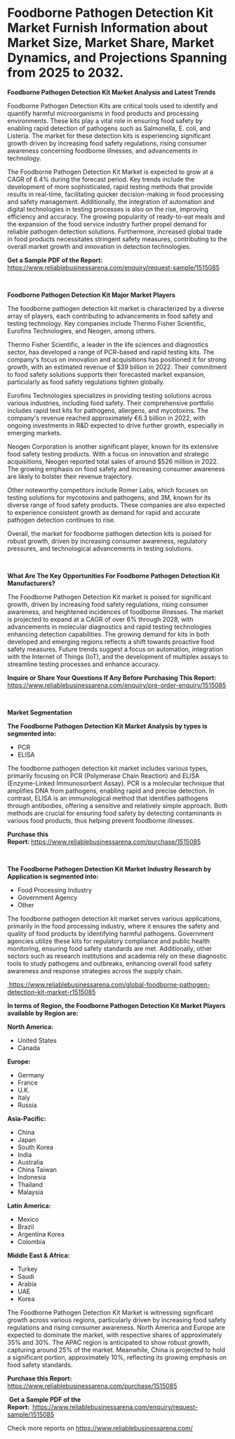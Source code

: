 <p><h1>Foodborne Pathogen Detection Kit Market Furnish Information about Market Size, Market Share, Market Dynamics, and Projections Spanning from 2025 to 2032.</h1></p><p><strong>Foodborne Pathogen Detection Kit Market Analysis and Latest Trends</strong></p>
<p><p>Foodborne Pathogen Detection Kits are critical tools used to identify and quantify harmful microorganisms in food products and processing environments. These kits play a vital role in ensuring food safety by enabling rapid detection of pathogens such as Salmonella, E. coli, and Listeria. The market for these detection kits is experiencing significant growth driven by increasing food safety regulations, rising consumer awareness concerning foodborne illnesses, and advancements in technology.</p><p>The Foodborne Pathogen Detection Kit Market is expected to grow at a CAGR of 6.4% during the forecast period. Key trends include the development of more sophisticated, rapid testing methods that provide results in real-time, facilitating quicker decision-making in food processing and safety management. Additionally, the integration of automation and digital technologies in testing processes is also on the rise, improving efficiency and accuracy. The growing popularity of ready-to-eat meals and the expansion of the food service industry further propel demand for reliable pathogen detection solutions. Furthermore, increased global trade in food products necessitates stringent safety measures, contributing to the overall market growth and innovation in detection technologies.</p></p>
<p><strong>Get a Sample PDF of the Report:&nbsp;</strong> <a href="https://www.reliablebusinessarena.com/enquiry/request-sample/1515085?utm_campaign=3189&utm_medium=2&utm_source=Github&utm_content=ia&utm_term=05032025&utm_id=foodborne-pathogen-detection-kit">https://www.reliablebusinessarena.com/enquiry/request-sample/1515085</a></p>
<p>&nbsp;</p>
<p><strong>Foodborne Pathogen Detection Kit Major Market Players</strong></p>
<p><p>The foodborne pathogen detection kit market is characterized by a diverse array of players, each contributing to advancements in food safety and testing technology. Key companies include Thermo Fisher Scientific, Eurofins Technologies, and Neogen, among others. </p><p>Thermo Fisher Scientific, a leader in the life sciences and diagnostics sector, has developed a range of PCR-based and rapid testing kits. The company's focus on innovation and acquisitions has positioned it for strong growth, with an estimated revenue of $39 billion in 2022. Their commitment to food safety solutions supports their forecasted market expansion, particularly as food safety regulations tighten globally.</p><p>Eurofins Technologies specializes in providing testing solutions across various industries, including food safety. Their comprehensive portfolio includes rapid test kits for pathogens, allergens, and mycotoxins. The company's revenue reached approximately €6.3 billion in 2022, with ongoing investments in R&D expected to drive further growth, especially in emerging markets.</p><p>Neogen Corporation is another significant player, known for its extensive food safety testing products. With a focus on innovation and strategic acquisitions, Neogen reported total sales of around $526 million in 2022. The growing emphasis on food safety and increasing consumer awareness are likely to bolster their revenue trajectory.</p><p>Other noteworthy competitors include Romer Labs, which focuses on testing solutions for mycotoxins and pathogens, and 3M, known for its diverse range of food safety products. These companies are also expected to experience consistent growth as demand for rapid and accurate pathogen detection continues to rise.</p><p>Overall, the market for foodborne pathogen detection kits is poised for robust growth, driven by increasing consumer awareness, regulatory pressures, and technological advancements in testing solutions.</p></p>
<p>&nbsp;</p>
<p><strong>What Are The Key Opportunities For Foodborne Pathogen Detection Kit Manufacturers?</strong></p>
<p><p>The Foodborne Pathogen Detection Kit market is poised for significant growth, driven by increasing food safety regulations, rising consumer awareness, and heightened incidences of foodborne illnesses. The market is projected to expand at a CAGR of over 6% through 2028, with advancements in molecular diagnostics and rapid testing technologies enhancing detection capabilities. The growing demand for kits in both developed and emerging regions reflects a shift towards proactive food safety measures. Future trends suggest a focus on automation, integration with the Internet of Things (IoT), and the development of multiplex assays to streamline testing processes and enhance accuracy.</p></p>
<p><strong>Inquire or Share Your Questions If Any Before Purchasing This Report:</strong> <a href="https://www.reliablebusinessarena.com/enquiry/pre-order-enquiry/1515085?utm_campaign=3189&utm_medium=2&utm_source=Github&utm_content=ia&utm_term=05032025&utm_id=foodborne-pathogen-detection-kit">https://www.reliablebusinessarena.com/enquiry/pre-order-enquiry/1515085</a></p>
<p>&nbsp;</p>
<p><strong>Market Segmentation</strong></p>
<p><strong>The Foodborne Pathogen Detection Kit Market Analysis by types is segmented into:</strong></p>
<p><ul><li>PCR</li><li>ELISA</li></ul></p>
<p><p>The foodborne pathogen detection kit market includes various types, primarily focusing on PCR (Polymerase Chain Reaction) and ELISA (Enzyme-Linked Immunosorbent Assay). PCR is a molecular technique that amplifies DNA from pathogens, enabling rapid and precise detection. In contrast, ELISA is an immunological method that identifies pathogens through antibodies, offering a sensitive and relatively simple approach. Both methods are crucial for ensuring food safety by detecting contaminants in various food products, thus helping prevent foodborne illnesses.</p></p>
<p><strong>Purchase this Report:&nbsp;</strong><a href="https://www.reliablebusinessarena.com/purchase/1515085?utm_campaign=3189&utm_medium=2&utm_source=Github&utm_content=ia&utm_term=05032025&utm_id=foodborne-pathogen-detection-kit">https://www.reliablebusinessarena.com/purchase/1515085</a></p>
<p>&nbsp;</p>
<p><strong>The Foodborne Pathogen Detection Kit Market Industry Research by Application is segmented into:</strong></p>
<p><ul><li>Food Processing Industry</li><li>Government Agency</li><li>Other</li></ul></p>
<p><p>The foodborne pathogen detection kit market serves various applications, primarily in the food processing industry, where it ensures the safety and quality of food products by identifying harmful pathogens. Government agencies utilize these kits for regulatory compliance and public health monitoring, ensuring food safety standards are met. Additionally, other sectors such as research institutions and academia rely on these diagnostic tools to study pathogens and outbreaks, enhancing overall food safety awareness and response strategies across the supply chain.</p></p>
<p><a href="https://www.reliablebusinessarena.com/global-foodborne-pathogen-detection-kit-market-r1515085?utm_campaign=3189&utm_medium=2&utm_source=Github&utm_content=ia&utm_term=05032025&utm_id=foodborne-pathogen-detection-kit">&nbsp;https://www.reliablebusinessarena.com/global-foodborne-pathogen-detection-kit-market-r1515085</a></p>
<p><strong>In terms of Region, the Foodborne Pathogen Detection Kit Market Players available by Region are:</strong></p>
<p>
    <p> <strong> North America: </strong>
        <ul>
            <li>United States</li>
            <li>Canada</li>
        </ul>
        </p> 
    <p> <strong> Europe: </strong>
        <ul>
            <li>Germany</li>
            <li>France</li>
            <li>U.K.</li>
            <li>Italy</li>
            <li>Russia</li>
        </ul>
        </p> 
    <p> <strong> Asia-Pacific: </strong>
        <ul>
            <li>China</li>
            <li>Japan</li>
            <li>South Korea</li>
            <li>India</li>
            <li>Australia</li>
            <li>China Taiwan</li>
            <li>Indonesia</li>
            <li>Thailand</li>
            <li>Malaysia</li>
        </ul>
        </p> 
    <p> <strong> Latin America: </strong>
        <ul>
            <li>Mexico</li>
            <li>Brazil</li>
            <li>Argentina Korea</li>
            <li>Colombia</li>
        </ul>
        </p> 
    <p> <strong> Middle East & Africa: </strong>
        <ul>
            <li>Turkey</li>
            <li>Saudi</li>
            <li>Arabia</li>
            <li>UAE</li>
            <li>Korea</li>
        </ul>
    </p>
    </p>
<p><p>The Foodborne Pathogen Detection Kit Market is witnessing significant growth across various regions, particularly driven by increasing food safety regulations and rising consumer awareness. North America and Europe are expected to dominate the market, with respective shares of approximately 35% and 30%. The APAC region is anticipated to show robust growth, capturing around 25% of the market. Meanwhile, China is projected to hold a significant portion, approximately 10%, reflecting its growing emphasis on food safety standards.</p></p>
<p><strong>Purchase this Report: </strong><a href="https://www.reliablebusinessarena.com/purchase/1515085?utm_campaign=3189&utm_medium=2&utm_source=Github&utm_content=ia&utm_term=05032025&utm_id=foodborne-pathogen-detection-kit">https://www.reliablebusinessarena.com/purchase/1515085</a></p>
<p>&nbsp;<strong>Get a Sample PDF of the Report:&nbsp;&nbsp;</strong><a href="https://www.reliablebusinessarena.com/enquiry/request-sample/1515085?utm_campaign=3189&utm_medium=2&utm_source=Github&utm_content=ia&utm_term=05032025&utm_id=foodborne-pathogen-detection-kit">https://www.reliablebusinessarena.com/enquiry/request-sample/1515085</a></p>
<p><strong></strong></p>
<p>Check more reports on <a href="https://www.reliablebusinessarena.com/?utm_campaign=3189&utm_medium=2&utm_source=Github&utm_content=ia&utm_term=05032025&utm_id=foodborne-pathogen-detection-kit">https://www.reliablebusinessarena.com/</a></p>